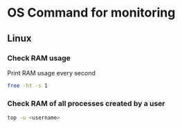 # OS Command for monitoring

## Linux

### Check RAM usage

Print RAM usage every second

```bash
free -ht -s 1 
```

### Check RAM of all processes created by a user

```bash
top -u <username>
```